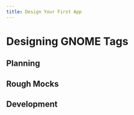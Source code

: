 ```yaml
---
title: Design Your First App
---
```

# Designing GNOME Tags

## Planning

## Rough Mocks

## Development